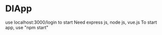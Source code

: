 # DIApp
use localhost:3000/login to start
Need express js, node js, vue.js
To start app, use "npm start"
